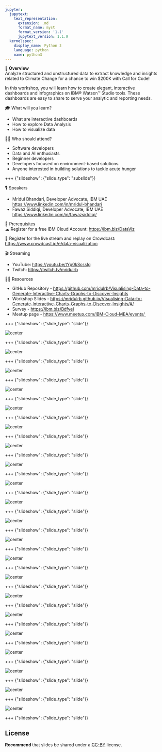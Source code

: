 ```yaml
---
jupyter:
  jupytext:
    text_representation:
      extension: .md
      format_name: myst
      format_version: '1.1'
      jupytext_version: 1.1.0
  kernelspec:
    display_name: Python 3
    language: python
    name: python3
---
```

<!-- 
+++ {"slideshow": {"slide_type": "slide"}}

# Tutorial slides

- Slides are optional (e.g., you may not use them if your presentation is via live coding).
- If the pre-recorded presentations will use slides, we request that you deposit the slides in this folder.

+++ {"slideshow": {"slide_type": "slide"}}

## Use text-based source

- We ask that you use text-based formats for your slides, e.g., markdown 
- This markdown file is an example source for slides using `nbconvert` and Reveal. See the GitHub action '.github/workflows/slides.yml' in this repo so see how this markdown file is converted to a HTML slide show and published on GitHub Pages - https://fawazsiddiqi.github.io/slides_to_pages

+++ {"slideshow": {"slide_type": "subslide"}}

## An example sub-slide

- Another option: you can write your slide content using markdown and use an app for slide design, like [Deckset](https://www.deckset.com) or similar.

+++ {"slideshow": {"slide_type": "slide"}}

## Naming convention and file list

- Use a **naming convention** where each file name starts with a number, reflecting the order of use in the presentation of the tutorial.
- List your slide files in a markdown, with a brief description.


+++ {"slideshow": {"slide_type": "slide"}} 
-->


**🌟 Overview** <br />
Analyze structured and unstructured data to extract knowledge and insights related to Climate Change for a chance to win $200K with Call for Code!

In this workshop, you will learn how to create elegant, interactive dashboards and infographics on IBM® Watson™ Studio tools. These dashboards are easy to share to serve your analytic and reporting needs.

🎓 What will you learn? <br />
- What are interactive dashboards
- How to explore Data Analysis
- How to visualize data

👩‍💻 Who should attend? <br />
- Software developers
- Data and AI enthusiasts
- Beginner developers
- Developers focused on environment-based solutions
- Anyone interested in building solutions to tackle acute hunger

+++ {"slideshow": {"slide_type": "subslide"}}

🎙️ Speakers <br />
- Mridul Bhandari, Developer Advocate, IBM UAE
https://www.linkedin.com/in/mridul-bhandari
- Fawaz Siddiqi, Developer Advocate, IBM UAE
https://www.linkedin.com/in/fawazsiddiqi/

🎈 Prerequisites <br />
☁ Register for a free IBM Cloud Account: https://ibm.biz/DataViz

🍉 Register for the live stream and replay on Crowdcast: <br/>
https://www.crowdcast.io/e/data-visualization

🎬 Streaming <br />
- YouTube: https://youtu.be/tYp0kScssIg
- Twitch: https://twitch.tv/mridulrb

👩‍💻 Resources <br />
- GitHub Repository - https://github.com/mridulrb/Visualising-Data-to-Generate-Interactive-Charts-Graphs-to-Discover-Insights
- Workshop Slides - https://mridulrb.github.io/Visualising-Data-to-Generate-Interactive-Charts-Graphs-to-Discover-Insights/#/
- Survey - https://ibm.biz/Bdfyei
- Meetup page - https://www.meetup.com/IBM-Cloud-MEA/events/ 

+++ {"slideshow": {"slide_type": "slide"}}

![center](https://github.com/mridulrb/Visualising-Data-to-Generate-Interactive-Charts-Graphs-to-Discover-Insights/blob/master/images/slide_images/Slide1.jpeg?raw=true)

+++ {"slideshow": {"slide_type": "slide"}}

![center](https://github.com/mridulrb/Visualising-Data-to-Generate-Interactive-Charts-Graphs-to-Discover-Insights/blob/master/images/slide_images/Slide2.jpeg?raw=true)

+++ {"slideshow": {"slide_type": "slide"}}

![center](https://github.com/mridulrb/Visualising-Data-to-Generate-Interactive-Charts-Graphs-to-Discover-Insights/blob/master/images/slide_images/Slide3.jpeg?raw=true)

+++ {"slideshow": {"slide_type": "slide"}}

![center](https://github.com/mridulrb/Visualising-Data-to-Generate-Interactive-Charts-Graphs-to-Discover-Insights/blob/master/images/slide_images/Slide4.jpeg?raw=true)

+++ {"slideshow": {"slide_type": "slide"}}

![center](https://github.com/mridulrb/Visualising-Data-to-Generate-Interactive-Charts-Graphs-to-Discover-Insights/blob/master/images/slide_images/Slide5.jpeg?raw=true)

+++ {"slideshow": {"slide_type": "slide"}}

![center](https://github.com/mridulrb/Visualising-Data-to-Generate-Interactive-Charts-Graphs-to-Discover-Insights/blob/master/images/slide_images/Slide6.jpeg?raw=true)

+++ {"slideshow": {"slide_type": "slide"}}

![center](https://github.com/mridulrb/Visualising-Data-to-Generate-Interactive-Charts-Graphs-to-Discover-Insights/blob/master/images/slide_images/Slide7.jpeg?raw=true)

+++ {"slideshow": {"slide_type": "slide"}}

![center](https://github.com/mridulrb/Visualising-Data-to-Generate-Interactive-Charts-Graphs-to-Discover-Insights/blob/master/images/slide_images/Slide8.jpeg?raw=true)

+++ {"slideshow": {"slide_type": "slide"}}

![center](https://github.com/mridulrb/Visualising-Data-to-Generate-Interactive-Charts-Graphs-to-Discover-Insights/blob/master/images/slide_images/Slide9.jpeg?raw=true)

+++ {"slideshow": {"slide_type": "slide"}}

![center](https://github.com/mridulrb/Visualising-Data-to-Generate-Interactive-Charts-Graphs-to-Discover-Insights/blob/master/images/slide_images/Slide10.jpeg?raw=true)

+++ {"slideshow": {"slide_type": "slide"}}

![center](https://github.com/mridulrb/Visualising-Data-to-Generate-Interactive-Charts-Graphs-to-Discover-Insights/blob/master/images/slide_images/Slide11.jpeg?raw=true)

+++ {"slideshow": {"slide_type": "slide"}}

![center](https://github.com/mridulrb/Visualising-Data-to-Generate-Interactive-Charts-Graphs-to-Discover-Insights/blob/master/images/slide_images/Slide12.jpeg?raw=true)

+++ {"slideshow": {"slide_type": "slide"}}

![center](https://github.com/mridulrb/Visualising-Data-to-Generate-Interactive-Charts-Graphs-to-Discover-Insights/blob/master/images/slide_images/Slide13.jpeg?raw=true)

+++ {"slideshow": {"slide_type": "slide"}}

![center](https://github.com/mridulrb/Visualising-Data-to-Generate-Interactive-Charts-Graphs-to-Discover-Insights/blob/master/images/slide_images/Slide14.jpeg?raw=true)

+++ {"slideshow": {"slide_type": "slide"}}

![center](https://github.com/mridulrb/Visualising-Data-to-Generate-Interactive-Charts-Graphs-to-Discover-Insights/blob/master/images/slide_images/Slide15.jpeg?raw=true)

+++ {"slideshow": {"slide_type": "slide"}}

![center](https://github.com/mridulrb/Visualising-Data-to-Generate-Interactive-Charts-Graphs-to-Discover-Insights/blob/master/images/slide_images/Slide16.jpeg?raw=true)

+++ {"slideshow": {"slide_type": "slide"}}

![center](https://github.com/mridulrb/Visualising-Data-to-Generate-Interactive-Charts-Graphs-to-Discover-Insights/blob/master/images/slide_images/Slide17.jpeg?raw=true)

+++ {"slideshow": {"slide_type": "slide"}}

![center](https://github.com/mridulrb/Visualising-Data-to-Generate-Interactive-Charts-Graphs-to-Discover-Insights/blob/master/images/slide_images/Slide18.jpeg?raw=true)

+++ {"slideshow": {"slide_type": "slide"}}

![center](https://github.com/mridulrb/Visualising-Data-to-Generate-Interactive-Charts-Graphs-to-Discover-Insights/blob/master/images/slide_images/Slide19.jpeg?raw=true)

+++ {"slideshow": {"slide_type": "slide"}}

![center](https://github.com/mridulrb/Visualising-Data-to-Generate-Interactive-Charts-Graphs-to-Discover-Insights/blob/master/images/slide_images/Slide20.jpeg?raw=true)

+++ {"slideshow": {"slide_type": "slide"}}

![center](https://github.com/mridulrb/Visualising-Data-to-Generate-Interactive-Charts-Graphs-to-Discover-Insights/blob/master/images/slide_images/Slide21.jpeg?raw=true)

+++ {"slideshow": {"slide_type": "slide"}}

## License

**Recommend** that slides be shared under a [CC-BY](https://creativecommons.org/licenses/by/4.0/) license.
